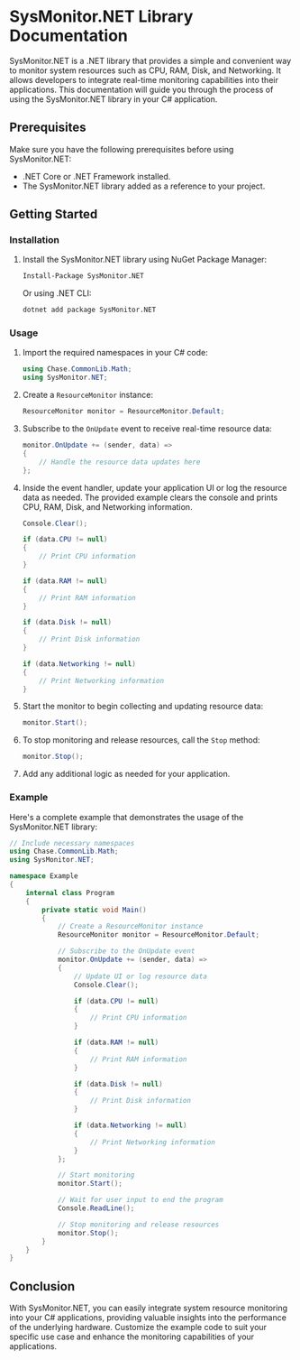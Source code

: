 # SysMonitor.NET Library Documentation

SysMonitor.NET is a .NET library that provides a simple and convenient way to monitor system resources such as CPU, RAM, Disk, and Networking. It allows developers to integrate real-time monitoring capabilities into their applications. This documentation will guide you through the process of using the SysMonitor.NET library in your C# application.

## Prerequisites

Make sure you have the following prerequisites before using SysMonitor.NET:

- .NET Core or .NET Framework installed.
- The SysMonitor.NET library added as a reference to your project.

## Getting Started

### Installation

1. Install the SysMonitor.NET library using NuGet Package Manager:

   ```bash
   Install-Package SysMonitor.NET
   ```

   Or using .NET CLI:

   ```bash
   dotnet add package SysMonitor.NET
   ```

### Usage

1. Import the required namespaces in your C# code:

   ```csharp
   using Chase.CommonLib.Math;
   using SysMonitor.NET;
   ```

2. Create a `ResourceMonitor` instance:

   ```csharp
   ResourceMonitor monitor = ResourceMonitor.Default;
   ```

3. Subscribe to the `OnUpdate` event to receive real-time resource data:

   ```csharp
   monitor.OnUpdate += (sender, data) =>
   {
       // Handle the resource data updates here
   };
   ```

4. Inside the event handler, update your application UI or log the resource data as needed. The provided example clears the console and prints CPU, RAM, Disk, and Networking information.

   ```csharp
   Console.Clear();

   if (data.CPU != null)
   {
       // Print CPU information
   }

   if (data.RAM != null)
   {
       // Print RAM information
   }

   if (data.Disk != null)
   {
       // Print Disk information
   }

   if (data.Networking != null)
   {
       // Print Networking information
   }
   ```

5. Start the monitor to begin collecting and updating resource data:

   ```csharp
   monitor.Start();
   ```

6. To stop monitoring and release resources, call the `Stop` method:

   ```csharp
   monitor.Stop();
   ```

7. Add any additional logic as needed for your application.

### Example

Here's a complete example that demonstrates the usage of the SysMonitor.NET library:

```csharp
// Include necessary namespaces
using Chase.CommonLib.Math;
using SysMonitor.NET;

namespace Example
{
    internal class Program
    {
        private static void Main()
        {
            // Create a ResourceMonitor instance
            ResourceMonitor monitor = ResourceMonitor.Default;

            // Subscribe to the OnUpdate event
            monitor.OnUpdate += (sender, data) =>
            {
                // Update UI or log resource data
                Console.Clear();

                if (data.CPU != null)
                {
                    // Print CPU information
                }

                if (data.RAM != null)
                {
                    // Print RAM information
                }

                if (data.Disk != null)
                {
                    // Print Disk information
                }

                if (data.Networking != null)
                {
                    // Print Networking information
                }
            };

            // Start monitoring
            monitor.Start();

            // Wait for user input to end the program
            Console.ReadLine();

            // Stop monitoring and release resources
            monitor.Stop();
        }
    }
}
```

## Conclusion

With SysMonitor.NET, you can easily integrate system resource monitoring into your C# applications, providing valuable insights into the performance of the underlying hardware. Customize the example code to suit your specific use case and enhance the monitoring capabilities of your applications.